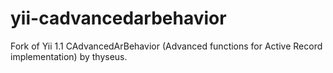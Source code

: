 # yii-cadvancedarbehavior
Fork of Yii 1.1 CAdvancedArBehavior (Advanced functions for Active Record implementation) by thyseus.
